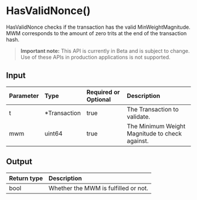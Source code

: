 # HasValidNonce()
HasValidNonce checks if the transaction has the valid MinWeightMagnitude. MWM corresponds to the amount of zero trits at the end of the transaction hash.
> **Important note:** This API is currently in Beta and is subject to change. Use of these APIs in production applications is not supported.

## Input

| Parameter       | Type | Required or Optional | Description |
|:---------------|:--------|:--------| :--------|
| t | *Transaction | true | The Transaction to validate.  |
| mwm | uint64 | true | The Minimum Weight Magnitude to check against.  |


## Output

| Return type     | Description |
|:---------------|:--------|
| bool | Whether the MWM is fulfilled or not. |


